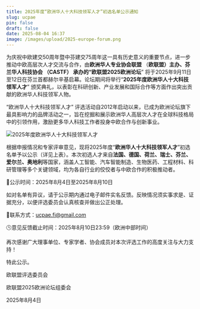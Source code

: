 ```yaml
---
title: 2025年度“欧洲华人十大科技领军人才”初选名单公示通知
slug: ucpae
pin: false
draft: false
date: 2025-08-04 16:37
image: /images/upload/2025-europe-forum.png
---
```

为庆祝中欧建交50周年暨中芬建交75周年这一具有历史意义的重要节点，进一步推动中欧高层次人才交流与合作，由**欧洲华人专业协会联盟** （**欧联盟）**主办、**芬兰华人科技协会** （**CASTF）** 承办的**“欧联盟2025欧洲论坛**” 将于2025年9月11日至12日在芬兰首都赫尔辛基启幕。论坛期间将举行“**2025年度欧洲华人十大科技领军人才**” 颁奖典礼，以表彰在科研创新、产业发展和国际合作等方面作出突出贡献的欧洲华人科技领军人物。

“欧洲华人十大科技领军人才” 评选活动自2012年启动以来，已成为欧洲论坛旗下最具影响力的品牌活动之一，旨在挖掘和展示欧洲华人高层次人才在全球科技格局中的引领作用，激励更多华人科技工作者投身中欧合作与创新事业。

![2025年度欧洲华人十大科技领军人才](/images/upload/图片_20250804163930.jpg "2025年度欧洲华人十大科技领军人才")

根据申报情况和专家评审意见，现将2025年度“**欧洲华人十大科技领军人才**”初选名单予以公示（详见上表）。本次初选人才来自**法国、德国、荷兰、瑞士、芬兰、爱尔兰、奥地利**等国家，涵盖人工智能、汽车智能制造、生物医药、工程材料、科研管理等多个关键领域，均为各自行业的佼佼者与中欧合作的积极推动者。

📅公示时间：2025年8月4日至2025年8月10日

如对名单有异议，请于公示期内通过电子邮件实名反馈。反映情况须实事求是、证据充分，以便评选委员会认真核查并做出公正处理。

📮联系方式：ucpae.fi@gmail.com

🕓意见反馈截止时间：2025年8月10日23:59（欧洲中部时间）

再次感谢广大理事单位、专家学者、协会成员对本次评选工作的高度关注与大力支持！

特此公示。

欧联盟评选委员会

欧联盟2025欧洲论坛组委会

2025年8月4日[](<>)
